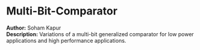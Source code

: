 # Multi-Bit-Comparator

**Author:** Soham Kapur
</br>
**Description:** Variations of a multi-bit generalized comparator for low power applications and high performance applications.

